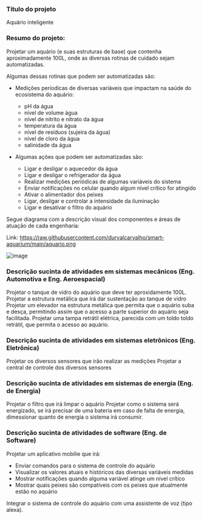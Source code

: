 
### Título do projeto
Aquário inteligente

### Resumo do projeto:
Projetar um aquário (e suas estruturas de base) que contenha aproximadamente 100L, onde as diversas rotinas de cuidado sejam automatizadas.

Algumas dessas rotinas que podem ser automatizadas são:

* Medições períodicas de diversas variáveis que impactam na saúde do ecosistema do aquário:
	* pH da água
	* nível de volume água 
	* nível de nitrito e nitrato da água
	* temperatura da água
	* nível de resíduos (sujeira da água)
	* nível de cloro da água
	* salinidade da água


* Algumas ações que podem ser automatizadas são:
	* Ligar e desligar o aquecedor da água
	* Ligar e desligar o refrigerador da água
	* Realizar medições periódicas de algumas variáveis do sistema
	* Enviar notificações no celular quando algum nível crítico for atingido
	* Ativar o alimentador dos peixes
	* Ligar, desligar e controlar a intensidade da iluminação
	* Ligar e desativar o filtro do aquário


Segue diagrama com a descrição visual dos componentes e áreas de atuação de cada engenharia:

Link: https://raw.githubusercontent.com/durvalcarvalho/smart-aquarium/main/aquario.png

![image](https://user-images.githubusercontent.com/31013187/200432958-80dcf7a5-4932-4858-b670-5d52919f5492.png)


### Descrição sucinta de atividades em sistemas mecânicos (Eng. Automotiva e Eng. Aeroespacial)

Projetar o tanque de vidro do aquário que deve ter aproxidamente 100L.
Projetar a estrutura metálica que irá dar sustentação ao tanque de vidro
Projetar um elevador na estrutura metálica que permita que o aquário suba e desça, permitindo assim que o acesso a parte superior do aquário seja facilitada.
Projetar uma tampa retrátil elétrica, parecida com um toldo toldo retrátil, que permita o acesso ao aquário.

### Descrição sucinta de atividades em sistemas eletrônicos (Eng. Eletrônica)

Projetar os diversos sensores que irão realizar as medições
Projetar a central de controle dos diversos sensores


### Descrição sucinta de atividades em sistemas de energia (Eng. de Energia)

Projetar o filtro que irá limpar o aquário
Projetar como o sistema será energizado, se irá precisar de uma bateria em caso de falta de energia, dimessionar quanto de energia o sistema irá consumir.

### Descrição sucinta de atividades de software (Eng. de Software)

Projetar um aplicativo mobilie que irá:
* Enviar comandos para o sistema de controle do aquário
* Visualizar os valores atuais e históricos das diversas variáveis medidas
* Mostrar notificações quando alguma variável atinge um nível crítico
* Mostrar quais peixes são compatíveis com os peixes que atualmente estão no aquário

Integrar o sistema de controle do aquário com uma assistente de voz (tipo alexa).
